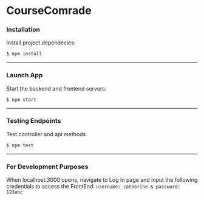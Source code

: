 # CourseComrade
### Installation
Install project dependecies:
```bash
$ npm install
```
---
### Launch App
Start the backend and frontend servers:
```bash
$ npm start
```
---
### Testing Endpoints 
Test controller and api methods
```bash
$ npm test
```
---
### For Development Purposes 
When localhost:3000 opens, navigate to Log In page and input the following credentials to access the FrontEnd: 
`username: catherine & password: 123abc`
